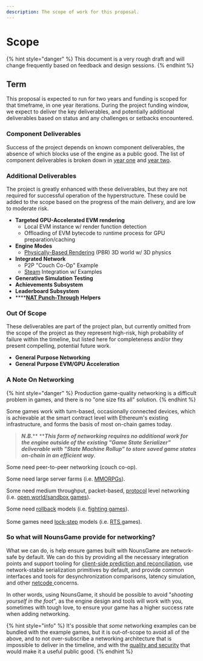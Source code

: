 ```yaml
---
description: The scope of work for this proposal.
---
```


# Scope

{% hint style="danger" %}
This document is a very rough draft and will change frequently based on feedback and design sessions.
{% endhint %}

## Term

This proposal is expected to run for two years and funding is scoped for that timeframe, in one year iterations. During the project funding window, we expect to deliver the key deliverables, and potentially additional deliverables based on status and any challenges or setbacks encountered.

### Component Deliverables

Success of the project depends on known component deliverables, the absence of which blocks use of the engine as a public good. The list of component deliverables is broken down in [year one](year-one.md) and [year two](year-two.md).

### Additional Deliverables

The project is greatly enhanced with these deliverables, but they are not required for successful operation of the hyperstructure. These could be added to the scope based on the progress of the main delivery, and are low to moderate risk.

* **Targeted GPU-Accelerated EVM rendering**
  * Local EVM instance w/ render function detection
  * Offloading of EVM bytecode to runtime process for GPU preparation/caching
* **Engine Modes**
  * [Physically-Based Rendering](https://en.wikipedia.org/wiki/Physically\_based\_rendering) (PBR) 3D world w/ 3D physics
* **Integrated Network**
  * P2P "Couch Co-Op" Example
  * [Steam](https://store.steampowered.com/) Integration w/ Examples
* **Generative Simulation Testing**
* **Achievements Subsystem**
* **Leaderboard Subsystem**
* ****[**NAT Punch-Through**](https://en.wikipedia.org/wiki/Hole\_punching\_\(networking\)) **Helpers**

### Out Of Scope

These deliverables are part of the project plan, but currently omitted from the scope of the project as they represent high-risk, high probability of failure within the timeline, but listed here for completeness and/or they present compelling, potential future work.&#x20;

* **General Purpose Networking**
* **General Purpose EVM/GPU Acceleration**

### A Note On Networking

{% hint style="danger" %}
Production game-quality networking is a difficult problem in games, and there is no "one size fits all" solution.&#x20;
{% endhint %}

Some games work with turn-based, occasionally connected devices, which is achievable at the smart contract level with Ethereum's existing infrastructure, and forms the basis of most on-chain games today.&#x20;

> _**N.B.**_**  **_**This form of networking requires no additional work for the engine outside of the existing "Game State Serializer" deliverable with "State Machine Rollup" to store saved game states on-chain in an efficient way.**_

Some need peer-to-peer networking (couch co-op).&#x20;

Some need large server farms (i.e. [MMORPGs](https://en.wikipedia.org/wiki/Massively\_multiplayer\_online\_role-playing\_game)).

Some need medium throughput, packet-based, [protocol](https://wiki.vg/Protocol) level networking (i.e. [open world/sandbox games](https://en.wikipedia.org/wiki/Open\_world)).

Some need [rollback](https://en.wikipedia.org/wiki/GGPO) models (i.e. [fighting games](https://en.wikipedia.org/wiki/Fighting\_game)).\
\
Some games need [lock-step](https://en.wikipedia.org/wiki/Lockstep\_protocol) models (i.e. [RTS ](https://en.wikipedia.org/wiki/Real-time\_strategy)games).

### So what will NounsGame provide for networking?

What we can do, is help ensure games built with NounsGame are network-safe by default. We can do this by providing all the necessary integration points and support tooling for [client-side prediction and reconciliation](https://en.wikipedia.org/wiki/Client-side\_prediction), use network-stable serialization primitives by default, and provide common interfaces and tools for desynchronization comparisons, latency simulation, and other [netcode ](https://en.wikipedia.org/wiki/Netcode)concerns.&#x20;

In other words, using NounsGame, it should be possible to avoid "_shooting yourself in the foot_", as the engine design and tools will work with you, sometimes with tough love, to ensure your game has a higher success rate when adding networking.

{% hint style="info" %}
It's possible that _some_ networking examples can be bundled with the example games, but it is out-of-scope to avoid all of the above, and to not over-subscribe a networking architecture that is impossible to deliver in the timeline, and with the [quality and security](https://www.reddit.com/r/Unity3D/comments/6wjxu7/why\_does\_everyone\_hate\_on\_unet\_is\_it\_really\_that/) that would make it a useful public good.
{% endhint %}
